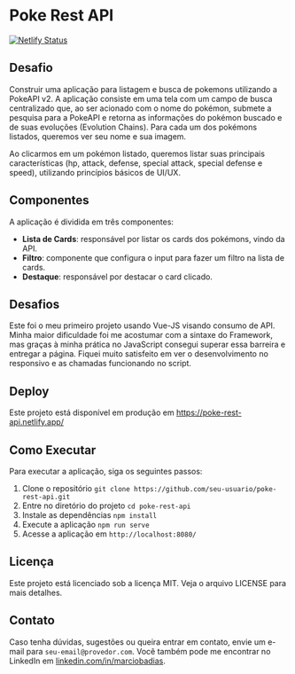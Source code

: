 # Poke Rest API

[![Netlify Status](https://api.netlify.com/api/v1/badges/8fbb2cb5-5e4c-4b1e-9b4a-99d4c5d5f5c5/deploy-status)](https://app.netlify.com/sites/poke-rest-api/deploys)


## Desafio

Construir uma aplicação para listagem e busca de pokemons utilizando a PokeAPI v2. A aplicação consiste em uma tela com um campo de busca centralizado que, ao ser acionado com o nome do pokémon, submete a pesquisa para a PokeAPI e retorna as informações do pokémon buscado e de suas evoluções (Evolution Chains). Para cada um dos pokémons listados, queremos ver seu nome e sua imagem.

Ao clicarmos em um pokémon listado, queremos listar suas principais características (hp, attack, defense, special attack, special defense e speed), utilizando princípios básicos de UI/UX.

## Componentes

A aplicação é dividida em três componentes:

- **Lista de Cards**: responsável por listar os cards dos pokémons, vindo da API.
- **Filtro**: componente que configura o input para fazer um filtro na lista de cards.
- **Destaque**: responsável por destacar o card clicado.

## Desafios

Este foi o meu primeiro projeto usando Vue-JS visando consumo de API. Minha maior dificuldade foi me acostumar com a sintaxe do Framework, mas graças à minha prática no JavaScript consegui superar essa barreira e entregar a página. Fiquei muito satisfeito em ver o desenvolvimento no responsivo e as chamadas funcionando no script.

## Deploy

Este projeto está disponível em produção em https://poke-rest-api.netlify.app/

## Como Executar

Para executar a aplicação, siga os seguintes passos:

1. Clone o repositório `git clone https://github.com/seu-usuario/poke-rest-api.git`
2. Entre no diretório do projeto `cd poke-rest-api`
3. Instale as dependências `npm install`
4. Execute a aplicação `npm run serve`
5. Acesse a aplicação em `http://localhost:8080/`

## Licença

Este projeto está licenciado sob a licença MIT. Veja o arquivo LICENSE para mais detalhes.

## Contato

Caso tenha dúvidas, sugestões ou queira entrar em contato, envie um e-mail para `seu-email@provedor.com`. Você também pode me encontrar no LinkedIn em [linkedin.com/in/marciobadias](https://www.linkedin.com/in/marciobadias/).
